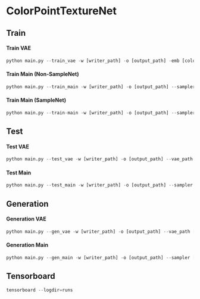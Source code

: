 # ColorPointTextureNet

## Train
#### Train VAE
```python
python main.py --train_vae -w [writer_path] -o [output_path] -emb [colour_emb_dim] --lr [learning_rate]
```

#### Train Main (Non-SampleNet)
```python
python main.py --train_main -w [writer_path] -o [output_path] --sampler [uniform|random|fps] -in [input_point_num] -out [sample_point_num] --vae_path [vae_model_path] --lr [learning_rate]
```

#### Train Main (SampleNet)
```python
python main.py --train-main -w [writer_path] -o [output_path] --sampler samplenet -in [input_point_num] -out [sample_point_num] --vae_path [vae_model_path] --lr [learning_rate] --lr_sam [samplenet_learning_rate]
```

## Test
#### Test VAE
```python
python main.py --test_vae -w [writer_path] -o [output_path] --vae_path [vae_model_path]
```

#### Test Main
```python
python main.py --test_main -w [writer_path] -o [output_path] --sampler [samplenet|uniform|random|fps]  -in [input_point_num] -out [sample_point_num] --model_path [model_path]
```

## Generation
#### Generation VAE
```python
python main.py --gen_vae -w [writer_path] -o [output_path] --vae_path [vae_model_path]
```

#### Generation Main
```python
python main.py --gen_main -w [writer_path] -o [output_path] --sampler [samplenet|uniform|random|fps]  -in [input_point_num] -out [sample_point_num] --model_path [model_path]
```

## Tensorboard
```python
tensorboard --logdir=runs
```
